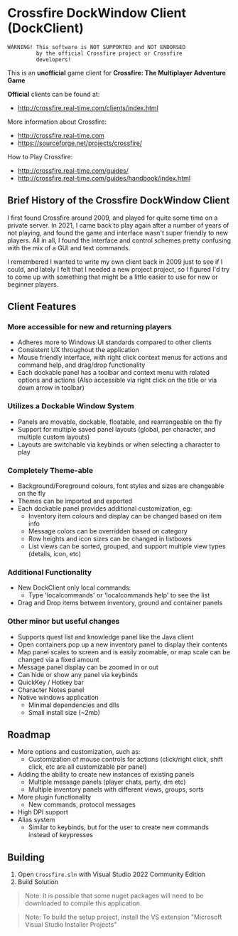 # Crossfire DockWindow Client (DockClient)

    WARNING! This software is NOT SUPPORTED and NOT ENDORSED
             by the official Crossfire project or Crossfire 
             developers!

This is an **unofficial** game client for **Crossfire: The Multiplayer Adventure Game**

**Official** clients can be found at:
- http://crossfire.real-time.com/clients/index.html

More information about Crossfire:
- http://crossfire.real-time.com
- https://sourceforge.net/projects/crossfire/

How to Play Crossfire:
- http://crossfire.real-time.com/guides/
- http://crossfire.real-time.com/guides/handbook/index.html


## Brief History of the Crossfire DockWindow Client
I first found Crossfire around 2009, and played for quite some time on a private server. In 2021, I came back to play again after a number of years of not playing, and found the game and interface wasn't super friendly to new players. All in all, I found the interface and control schemes pretty confusing with the mix of a GUI and text commands.

I remembered I wanted to write my own client back in 2009 just to see if I could, and lately I felt that I needed a new project project, so I figured I'd try to come up with something that might be a little easier to use for new or beginner players.


## Client Features

### More accessible for new and returning players
- Adheres more to Windows UI standards compared to other clients
- Consistent UX throughout the application
- Mouse friendly interface, with right click context menus for actions and command help, and drag/drop functionality
- Each dockable panel has a toolbar and context menu with related options and actions (Also accessible via right click on the title or via down arrow in toolbar)

### Utilizes a Dockable Window System
- Panels are movable, dockable, floatable, and rearrangeable on the fly
- Support for multiple saved panel layouts (global, per character, and multiple custom layouts)
- Layouts are switchable via keybinds or when selecting a character to play

### Completely Theme-able
- Background/Foreground colours, font styles and sizes are changeable on the fly
- Themes can be imported and exported
- Each dockable panel provides additional customization, eg:
	- Inventory item colours and display can be changed based on item info
	- Message colors can be overridden based on category
	- Row heights and icon sizes can be changed in listboxes
	- List views can be sorted, grouped, and support multiple view types (details, icon, etc)

### Additional Functionality
- New DockClient only local commands:
	- Type 'localcommands' or 'localcommands help' to see the list
- Drag and Drop items between inventory, ground and container panels

### Other minor but useful changes
- Supports quest list and knowledge panel like the Java client
- Open containers pop up a new inventory panel to display their contents
- Map panel scales to screen and is easily zoomable, or map scale can be changed via a fixed amount
- Message panel display can be zoomed in or out
- Can hide or show any panel via keybinds
- QuickKey / Hotkey bar
- Character Notes panel
- Native windows application
	- Minimal dependencies and dlls
	- Small install size (~2mb)


## Roadmap
- More options and customization, such as:
	- Customization of mouse controls for actions (click/right click, shift click, etc are all customizable per panel)
- Adding the ability to create new instances of existing panels
	- Multiple message panels (player chats, party, dm etc)
	- Multiple inventory panels with different views, groups, sorts
- More plugin functionality
	- New commands, protocol messages
- High DPI support
- Alias system
	- Similar to keybinds, but for the user to create new commands instead of keypresses

## Building
 1. Open `Crossfire.sln` with Visual Studio 2022 Community Edition
 2. Build Solution

> Note: It is possible that some nuget packages will need to be downloaded to compile this application.

> Note: To build the setup project, install the VS extension "Microsoft Visual Studio Installer Projects"

